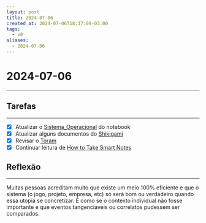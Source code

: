 ```yaml
---
layout: post
title: 2024-07-06
created_at: 2024-07-06T18:17:09-03:00
tags:
  - v0
aliases:
  - 2024-07-06
---
```

# 2024-07-06
----
## Tarefas
---
 - [X] Atualizar o [Sistema_Operacional](api/2024/06/2024-06-30-Sistema_Operacional.md) do notebook
 - [x] Atualizar alguns documentos do [Shikigami](api/2024/06/2024-06-30-Shikigami.md)
 - [x] Revisar o [Toram](_draft/2024-07-06-Toram.md)
 - [x] Continuar leitura de [How to Take Smart Notes](_draft/How%20to%20Take%20Smart%20Notes.md)

##  Reflexão
---
Muitas pessoas acreditam muito que existe um meio 100% eficiente e que o sistema (o jogo, projeto, empresa, etc) só será bom ou verdadeiro quando essa utopia se concretizar. É como se o contexto individual não fosse importante e que eventos tangenciaveis ou correlatos pudessem ser comparados.